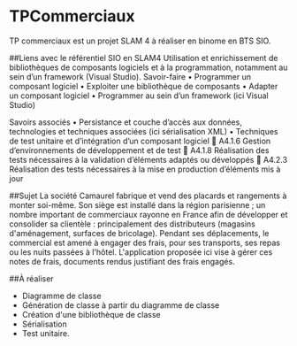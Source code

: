 TPCommerciaux
=========================

TP commerciaux est un projet SLAM 4 à réaliser en binome en BTS SIO. 

##Liens avec le référentiel SIO en SLAM4
Utilisation et enrichissement de bibliothèques de composants logiciels et à la programmation, notamment au sein d’un framework (Visual Studio).
Savoir-faire
•	Programmer un composant logiciel
•	Exploiter une bibliothèque de composants
•	Adapter un composant logiciel
•	Programmer au sein d’un framework (ici Visual Studio)

Savoirs associés
•	Persistance et couche d’accès aux données, technologies et techniques associées (ici sérialisation XML)
•	 Techniques de test unitaire et d’intégration d’un composant logiciel
	A4.1.6 Gestion d’environnements de développement et de test
	A4.1.8 Réalisation des tests nécessaires à la validation d’éléments adaptés ou développés
	A4.2.3 Réalisation des tests nécessaires à la mise en production d’éléments mis à jour

##Sujet
La société Camaurel fabrique et vend des placards et rangements à monter soi-même. Son siège est installé dans la région parisienne ; un nombre important de commerciaux rayonne en France afin de développer et consolider sa clientèle : principalement des distributeurs (magasins d'aménagement, surfaces de bricolage). Pendant ses déplacements, le commercial est amené à engager des frais, pour ses transports, ses repas ou les nuits passées à l'hôtel. L'application proposée ici vise à gérer ces notes de frais, documents rendus justifiant des frais engagés. 

##À réaliser
- Diagramme de classe
- Génération de classe à partir du diagramme de classe
- Création d'une bibliothèque de classe
- Sérialisation
- Test unitaire.
